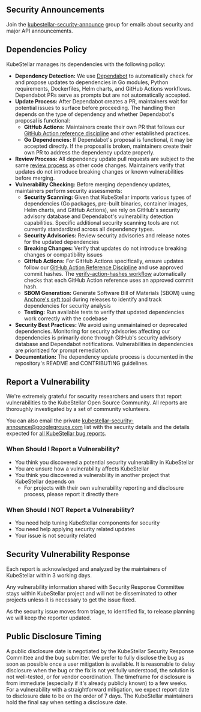 <!-- SECURITY_INC_START -->
## Security Announcements

Join the [kubestellar-security-announce](https://groups.google.com/u/1/g/kubestellar-security-announce) group for emails about security and major API announcements.

## Dependencies Policy

KubeStellar manages its dependencies with the following policy:

- **Dependency Detection:** We use [Dependabot](https://github.com/dependabot) to automatically check for and propose updates to dependencies in Go modules, Python requirements, Dockerfiles, Helm charts, and GitHub Actions workflows. Dependabot PRs serve as prompts but are not automatically accepted.
- **Update Process:** After Dependabot creates a PR, maintainers wait for potential issues to surface before proceeding. The handling then depends on the type of dependency and whether Dependabot's proposal is functional:
    - **GitHub Actions:** Maintainers create their own PR that follows our [GitHub Action reference discipline](https://github.com/kubestellar/kubestellar/blob/main/CONTRIBUTING.md#github-action-reference-discipline) and other established practices.
    - **Go Dependencies:** If Dependabot's proposal is functional, it may be accepted directly. If the proposal is broken, maintainers create their own PR to address the dependency update properly.
- **Review Process:** All dependency update pull requests are subject to the same [review process](https://github.com/kubestellar/kubestellar/blob/main/CONTRIBUTING.md#pull-requests) as other code changes. Maintainers verify that updates do not introduce breaking changes or known vulnerabilities before merging.
- **Vulnerability Checking:** Before merging dependency updates, maintainers perform security assessments:
    - **Security Scanning:** Given that KubeStellar imports various types of dependencies (Go packages, pre-built binaries, container images, Helm charts, and GitHub Actions), we rely on GitHub's security advisory database and Dependabot's vulnerability detection capabilities. Specific additional security scanning tools are not currently standardized across all dependency types.
    - **Security Advisories:** Review security advisories and release notes for the updated dependencies
    - **Breaking Changes:** Verify that updates do not introduce breaking changes or compatibility issues
    - **GitHub Actions:** For GitHub Actions specifically, ensure updates follow our [GitHub Action Reference Discipline](https://github.com/kubestellar/kubestellar/blob/main/CONTRIBUTING.md#github-action-reference-discipline) and use approved commit hashes. The [verify-action-hashes workflow](https://github.com/kubestellar/kubestellar/blob/main/.github/workflows/verify-action-hashes.yaml) automatically checks that each GitHub Action reference uses an approved commit hash.
    - **SBOM Generation:** Generate Software Bill of Materials (SBOM) using [Anchore's syft tool](https://github.com/kubestellar/kubestellar/blob/main/.github/workflows/goreleaser.yml) during releases to identify and track dependencies for security analysis
    - **Testing:** Run available tests to verify that updated dependencies work correctly with the codebase
- **Security Best Practices:** We avoid using unmaintained or deprecated dependencies. Monitoring for security advisories affecting our dependencies is primarily done through GitHub's security advisory database and Dependabot notifications. Vulnerabilities in dependencies are prioritized for prompt remediation.
- **Documentation:** The dependency update process is documented in the repository's README and CONTRIBUTING guidelines.

## Report a Vulnerability

We're extremely grateful for security researchers and users that report vulnerabilities to the KubeStellar Open Source Community. All reports are thoroughly investigated by a set of community volunteers.

You can also email the private [kubestellar-security-announce@googlegroups.com](mailto:kubestellar-security-announce@googlegroups.com) list with the security details and the details expected for [all KubeStellar bug reports](https://github.com/kubestellar/kubestellar/blob/main/.github/ISSUE_TEMPLATE/bug_report.yaml).

### When Should I Report a Vulnerability?

- You think you discovered a potential security vulnerability in KubeStellar
- You are unsure how a vulnerability affects KubeStellar
- You think you discovered a vulnerability in another project that KubeStellar depends on
    - For projects with their own vulnerability reporting and disclosure process, please report it directly there

### When Should I NOT Report a Vulnerability?

- You need help tuning KubeStellar components for security
- You need help applying security related updates
- Your issue is not security related

## Security Vulnerability Response

Each report is acknowledged and analyzed by the maintainers of KubeStellar within 3 working days.

Any vulnerability information shared with Security Response Committee stays within KubeStellar project and will not be disseminated to other projects unless it is necessary to get the issue fixed.

As the security issue moves from triage, to identified fix, to release planning we will keep the reporter updated.

## Public Disclosure Timing

A public disclosure date is negotiated by the KubeStellar Security Response Committee and the bug submitter. We prefer to fully disclose the bug as soon as possible once a user mitigation is available. It is reasonable to delay disclosure when the bug or the fix is not yet fully understood, the solution is not well-tested, or for vendor coordination. The timeframe for disclosure is from immediate (especially if it's already publicly known) to a few weeks. For a vulnerability with a straightforward mitigation, we expect report date to disclosure date to be on the order of 7 days. The KubeStellar maintainers hold the final say when setting a disclosure date.
<!-- SECURITY_INC_END -->
